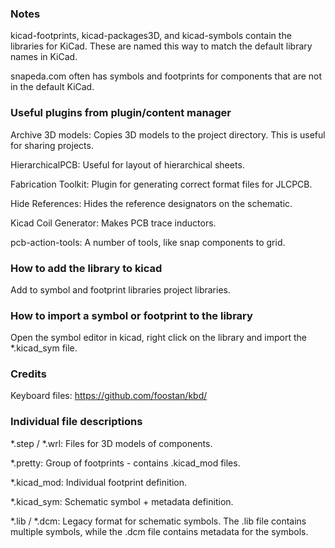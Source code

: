 ### Notes

kicad-footprints, kicad-packages3D, and kicad-symbols contain the libraries for KiCad. These are
named this way to match the default library names in KiCad.

snapeda.com often has symbols and footprints for components that are not in the default KiCad.

### Useful plugins from plugin/content manager

Archive 3D models:
Copies 3D models to the project directory. This is useful for sharing projects.

HierarchicalPCB:
Useful for layout of hierarchical sheets.

Fabrication Toolkit:
Plugin for generating correct format files for JLCPCB.

Hide References:
Hides the reference designators on the schematic.

Kicad Coil Generator:
Makes PCB trace inductors.

pcb-action-tools:
A number of tools, like snap components to grid.

### How to add the library to kicad

Add to symbol and footprint libraries project libraries.

### How to import a symbol or footprint to the library

Open the symbol editor in kicad, right click on the library and import the *.kicad_sym file.

### Credits

Keyboard files: https://github.com/foostan/kbd/

### Individual file descriptions
*.step / *.wrl:
Files for 3D models of components.

*.pretty:
Group of footprints - contains .kicad_mod files.

*.kicad_mod:
Individual footprint definition.

*.kicad_sym:
Schematic symbol + metadata definition.

*.lib / *.dcm:
Legacy format for schematic symbols. The .lib file contains multiple symbols, while the .dcm file
contains metadata for the symbols.
